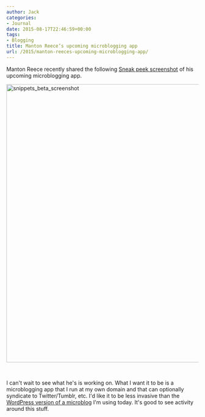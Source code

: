 ```yaml
---
author: Jack
categories:
- Journal
date: 2015-08-17T22:46:59+00:00
tags:
- Blogging
title: Manton Reece’s upcoming microblogging app
url: /2015/manton-reeces-upcoming-microblogging-app/
---
```


Manton Reece recently shared the following [Sneak peek screenshot][1] of his upcoming microblogging app.

[<img class="alignnone wp-image-4834 size-large" src="/wp-content/uploads/2015/08/snippets_beta_screenshot-983x1024.png" alt="snippets_beta_screenshot" width="700" height="729" srcset="/wp-content/uploads/2015/08/snippets_beta_screenshot-983x1024.png 983w, /wp-content/uploads/2015/08/snippets_beta_screenshot-288x300.png 288w, /wp-content/uploads/2015/08/snippets_beta_screenshot-768x800.png 768w, /wp-content/uploads/2015/08/snippets_beta_screenshot.png 1000w" sizes="(max-width: 700px) 100vw, 700px" />][2]

&nbsp;

I can't wait to see what he's is working on. What I want it to be is a microblogging app that I run at my own domain and that can optionally syndicate to Twitter/Tumblr, etc. I'd like it to be less invasive than the [WordPress version of a microblog][3] I'm using today. It's good to see activity around this stuff.

 [1]: http://www.manton.org/2015/07/sneak-peek-screenshot.html
 [2]: /wp-content/uploads/2015/08/snippets_beta_screenshot.png
 [3]: http://snippets.baty.net